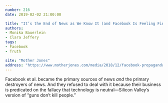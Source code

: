 ```yaml
---
number: 216
date: 2019-02-02 21:00:00

title: "It’s the End of News as We Know It (and Facebook Is Feeling Fine)"
authors:
- Monika Bauerlein
- Clara Jeffery
tags:
- Facebook
- Truth

site: "Mother Jones"
address: "https://www.motherjones.com/media/2018/12/facebook-propaganda-trump/"
---
```


Facebook et al. became the primary sources of news *and* the primary destroyers of news. And they refused to deal with it because their business is predicated on the fallacy that technology is neutral—Silicon Valley’s version of “guns don’t kill people.”
